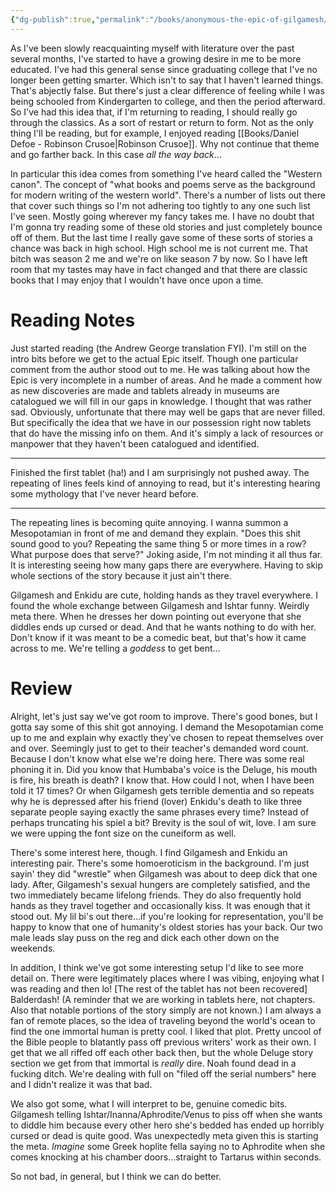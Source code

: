 ```yaml
---
{"dg-publish":true,"permalink":"/books/anonymous-the-epic-of-gilgamesh/","tags":["books"],"created":"2025-03-16","updated":"2025-06-04"}
---
```



As I've been slowly reacquainting myself with literature over the past several months, I've started to have a growing desire in me to be more educated. I've had this general sense since graduating college that I've no longer been getting smarter. Which isn't to say that I haven't learned things. That's abjectly false. But there's just a clear difference of feeling while I was being schooled from Kindergarten to college, and then the period afterward. So I've had this idea that, if I'm returning to reading, I should really go through the classics. As a sort of restart or return to form. Not as the only thing I'll be reading, but for example, I enjoyed reading [[Books/Daniel Defoe - Robinson Crusoe\|Robinson Crusoe]]. Why not continue that theme and go farther back. In this case *all the way back*...

In particular this idea comes from something I've heard called the "Western canon". The concept of "what books and poems serve as the background for modern writing of the western world". There's a number of lists out there that cover such things so I'm not adhering too tightly to any one such list I've seen. Mostly going wherever my fancy takes me. I have no doubt that I'm gonna try reading some of these old stories and just completely bounce off of them. But the last time I really gave some of these sorts of stories a chance was back in high school. High school me is not current me. That bitch was season 2 me and we're on like season 7 by now. So I have left room that my tastes may have in fact changed and that there are classic books that I may enjoy that I wouldn't have once upon a time.

# Reading Notes

Just started reading (the Andrew George translation FYI). I'm still on the intro bits before we get to the actual Epic itself. Though one particular comment from the author stood out to me. He was talking about how the Epic is very incomplete in a number of areas. And he made a comment how as new discoveries are made and tablets already in museums are catalogued we will fill in our gaps in knowledge. I thought that was rather sad. Obviously, unfortunate that there may well be gaps that are never filled. But specifically the idea that we have in our possession right now tablets that do have the missing info on them. And it's simply a lack of resources or manpower that they haven't been catalogued and identified.

----

Finished the first tablet (ha!) and I am surprisingly not pushed away. The repeating of lines feels kind of annoying to read, but it's interesting hearing some mythology that I've never heard before.

----

The repeating lines is becoming quite annoying. I wanna summon a Mesopotamian in front of me and demand they explain. "Does this shit sound good to you? Repeating the same thing 5 or more times in a row? What purpose does that serve?" Joking aside, I'm not minding it all thus far. It is interesting seeing how many gaps there are everywhere. Having to skip whole sections of the story because it just ain't there.

Gilgamesh and Enkidu are cute, holding hands as they travel everywhere. I found the whole exchange between Gilgamesh and Ishtar funny. Weirdly meta there. When he dresses her down pointing out everyone that she diddles ends up cursed or dead. And that he wants nothing to do with her. Don't know if it was meant to be a comedic beat, but that's how it came across to me. We're telling a *goddess* to get bent...

# Review

Alright, let's just say we've got room to improve. There's good bones, but I gotta say some of this shit got annoying. I demand the Mesopotamian come up to me and explain why exactly they've chosen to repeat themselves over and over. Seemingly just to get to their teacher's demanded word count. Because I don't know what else we're doing here. There was some real phoning it in. Did you know that Humbaba's voice is the Deluge, his mouth is fire, his breath is death? I know that. How could I not, when I have been told it 17 times? Or when Gilgamesh gets terrible dementia and so repeats why he is depressed after his friend (lover) Enkidu's death to like three separate people saying exactly the same phrases every time? Instead of perhaps truncating his spiel a bit? Brevity is the soul of wit, love. I am sure we were upping the font size on the cuneiform as well.

There's some interest here, though. I find Gilgamesh and Enkidu an interesting pair. There's some homoeroticism in the background. I'm just sayin' they did "wrestle" when Gilgamesh was about to deep dick that one lady. After, Gilgamesh's sexual hungers are completely satisfied, and the two immediately became lifelong friends. They do also frequently hold hands as they travel together and occasionally kiss. It was enough that it stood out. My lil bi's out there...if you're looking for representation, you'll be happy to know that one of humanity's oldest stories has your back. Our two male leads slay puss on the reg and dick each other down on the weekends.

In addition, I think we've got some interesting setup I'd like to see more detail on. There were legitimately places where I was vibing, enjoying what I was reading and then lo! [The rest of the tablet has not been recovered] Balderdash! (A reminder that we are working in tablets here, not chapters. Also that notable portions of the story simply are not known.) I am always a fan of remote places, so the idea of traveling beyond the world's ocean to find the one immortal human is pretty cool. I liked that plot. Pretty uncool of the Bible people to blatantly pass off previous writers' work as their own. I get that we all riffed off each other back then, but the whole Deluge story section we get from that immortal is *really* dire. Noah found dead in a fucking ditch. We're dealing with full on "filed off the serial numbers" here and I didn't realize it was that bad.

We also got some, what I will interpret to be, genuine comedic bits. Gilgamesh telling Ishtar/Inanna/Aphrodite/Venus to piss off when she wants to diddle him because every other hero she's bedded has ended up horribly cursed or dead is quite good. Was unexpectedly meta given this is starting the meta. *Imagine* some Greek hoplite fella saying no to Aphrodite when she comes knocking at his chamber doors...straight to Tartarus within seconds.

So not bad, in general, but I think we can do better.
